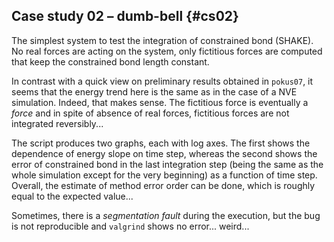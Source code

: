 ## Case study 02 – dumb-bell {#cs02}

The simplest system to test the integration of constrained bond (SHAKE). No real forces are acting on the system, only fictitious forces are computed that keep the constrained bond length constant.

In contrast with a quick view on preliminary results obtained in `pokus07`, it seems that the energy trend here is the same as in the case of a NVE simulation. Indeed, that makes sense. The fictitious force is eventually a *force* and in spite of absence of real forces, fictitious forces are not integrated reversibly...

The script produces two graphs, each with log axes. The first shows the dependence of energy slope on time step, whereas the second shows the error of constrained bond in the last integration step (being the same as the whole simulation except for the very beginning) as a function of time step. Overall, the estimate of method error order can be done, which is roughly equal to the expected value...

Sometimes, there is a *segmentation fault* during the execution, but the bug is not reproducible and `valgrind` shows no error... weird...